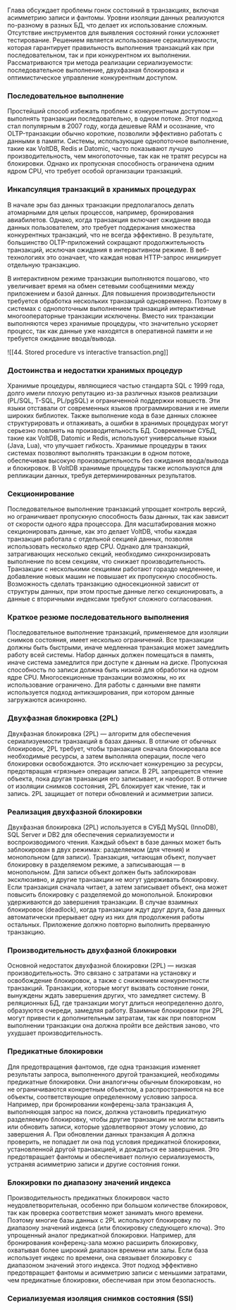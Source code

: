 Глава обсуждает проблемы гонок состояний в транзакциях, включая асимметрию записи и фантомы. Уровни изоляции данных реализуются по-разному в разных БД, что делает их использование сложным. Отсутствие инструментов для выявления состояний гонки усложняет тестирование. Решением является использование сериализуемости, которая гарантирует правильность выполнения транзакций как при последовательном, так и при конкурентном их выполнении. Рассматриваются три метода реализации сериализуемости: последовательное выполнение, двухфазная блокировка и оптимистическое управление конкурентным доступом.

### Последовательное выполнение

Простейший способ избежать проблем с конкурентным доступом — выполнять транзакции последовательно, в одном потоке. Этот подход стал популярным в 2007 году, когда дешевые RAM и осознание, что OLTP-транзакции обычно короткие, позволили эффективно работать с данными в памяти. Системы, использующие однопоточное выполнение, такие как VoltDB, Redis и Datomic, часто показывают лучшую производительность, чем многопоточные, так как не тратят ресурсы на блокировки. Однако их пропускная способность ограничена одним ядром CPU, что требует особой организации транзакций.

### Инкапсуляция транзакций в хранимых процедурах

В начале эры баз данных транзакции предполагалось делать атомарными для целых процессов, например, бронирования авиабилетов. Однако, когда транзакция включает ожидание ввода данных пользователем, это требует поддержания множества конкурентных транзакций, что не всегда эффективно. В результате, большинство OLTP-приложений сокращают продолжительность транзакций, исключая ожидания в интерактивном режиме. В веб-технологиях это означает, что каждая новая HTTP-запрос инициирует отдельную транзакцию.

В интерактивном режиме транзакции выполняются пошагово, что увеличивает время на обмен сетевыми сообщениями между приложением и базой данных. Для повышения производительности требуется обработка нескольких транзакций одновременно. Поэтому в системах с однопоточным выполнением транзакций интерактивные многооператорные транзакции исключены. Вместо них транзакции выполняются через хранимые процедуры, что значительно ускоряет процесс, так как данные уже находятся в оперативной памяти и не требуется ожидание ввода/вывода.

![[44. Stored procedure vs interactive transaction.png]]

### Достоинства и недостатки хранимых процедур

Хранимые процедуры, являющиеся частью стандарта SQL с 1999 года, долго имели плохую репутацию из-за различных языков реализации (PL/SQL, T-SQL, PL/pgSQL) и ограниченной поддержки новшеств. Эти языки отставали от современных языков программирования и не имели широких библиотек. Также выполнение кода в базе данных сложнее структурировать и отлаживать, а ошибки в хранимых процедурах могут серьезно повлиять на производительность БД. Современные СУБД, такие как VoltDB, Datomic и Redis, используют универсальные языки (Java, Lua), что улучшает гибкость. Хранимые процедуры в таких системах позволяют выполнять транзакции в одном потоке, обеспечивая высокую производительность без ожидания ввода/вывода и блокировок. В VoltDB хранимые процедуры также используются для репликации данных, требуя детерминированных результатов.

### Секционирование

Последовательное выполнение транзакций упрощает контроль версий, но ограничивает пропускную способность базы данных, так как зависит от скорости одного ядра процессора. Для масштабирования можно секционировать данные, как это делает VoltDB, чтобы каждая транзакция работала с отдельной секцией данных, позволяя использовать несколько ядер CPU. Однако для транзакций, затрагивающих несколько секций, необходимо синхронизировать выполнение по всем секциям, что снижает производительность. Транзакции с несколькими секциями работают гораздо медленнее, и добавление новых машин не повышает их пропускную способность. Возможность сделать транзакцию односекционной зависит от структуры данных, при этом простые данные легко секционировать, а данные с вторичными индексами требуют сложного согласования.

### Краткое резюме последовательного выполнения

Последовательное выполнение транзакций, применяемое для изоляции снимков состояния, имеет несколько ограничений. Все транзакции должны быть быстрыми, иначе медленная транзакция может замедлить работу всей системы. Набор данных должен помещаться в память, иначе система замедлится при доступе к данным на диске. Пропускная способность по записи должна быть низкой для обработки на одном ядре CPU. Многосекционные транзакции возможны, но их использование ограничено. Для работы с данными вне памяти используется подход антикэширования, при котором данные загружаются асинхронно.

### Двухфазная блокировка (2PL)

Двухфазная блокировка (2PL) — алгоритм для обеспечения сериализуемости транзакций в базах данных. В отличие от обычных блокировок, 2PL требует, чтобы транзакция сначала блокировала все необходимые ресурсы, а затем выполняла операции, после чего блокировки освобождаются. Это исключает конкуренцию за ресурсы, предотвращая «грязные» операции записи. В 2PL запрещается чтение объекта, пока другая транзакция его записывает, и наоборот. В отличие от изоляции снимков состояния, 2PL блокирует как чтение, так и запись. 2PL защищает от потери обновлений и асимметрии записи.

### Реализация двухфазной блокировки

Двухфазная блокировка (2PL) используется в СУБД MySQL (InnoDB), SQL Server и DB2 для обеспечения сериализуемости и воспроизводимого чтения. Каждый объект в базе данных может быть заблокирован в двух режимах: разделяемом (для чтения) и монопольном (для записи). Транзакция, читающая объект, получает блокировку в разделяемом режиме, а записывающая — в монопольном. Для записи объект должен быть заблокирован эксклюзивно, и другие транзакции не могут удерживать блокировку. Если транзакция сначала читает, а затем записывает объект, она может повысить блокировку с разделяемой до монопольной. Блокировки удерживаются до завершения транзакции. В случае взаимных блокировок (deadlock), когда транзакции ждут друг друга, база данных автоматически прерывает одну из них для продолжения работы остальных. Приложение должно повторно выполнить прерванную транзакцию.

### Производительность двухфазной блокировки

Основной недостаток двухфазной блокировки (2PL) — низкая производительность. Это связано с затратами на установку и освобождение блокировок, а также с снижением конкурентности транзакций. Транзакции, которые могут вызвать состояние гонки, вынуждены ждать завершения других, что замедляет систему. В реляционных БД, где транзакции могут длиться неопределенно долго, образуются очереди, замедляя работу. Взаимные блокировки при 2PL могут привести к дополнительным затратам, так как при повторном выполнении транзакции она должна пройти все действия заново, что ухудшает производительность.

### Предикатные блокировки

Для предотвращения фантомов, где одна транзакция изменяет результаты запроса, выполненного другой транзакцией, необходимы предикатные блокировки. Они аналогичны обычным блокировкам, но не ограничиваются конкретным объектом, а распространяются на все объекты, соответствующие определенному условию запроса. Например, при бронировании конференц-зала транзакция A, выполняющая запрос на поиск, должна установить предикатную разделяемую блокировку, чтобы другие транзакции не могли вставить или обновить записи, которые удовлетворяют этому условию, до завершения A. При обновлении данных транзакция A должна проверить, не попадает ли она под условия предикатной блокировки, установленной другой транзакцией, и дождаться ее завершения. Это предотвращает фантомы и обеспечивает полную сериализуемость, устраняя асимметрию записи и другие состояния гонки.

### Блокировки по диапазону значений индекса

Производительность предикатных блокировок часто неудовлетворительная, особенно при большом количестве блокировок, так как проверка соответствия может занимать много времени. Поэтому многие базы данных с 2PL используют блокировку по диапазону значений индекса (или блокировку следующего ключа). Это упрощенный аналог предикатной блокировки. Например, для бронирования конференц-зала можно расширить блокировку, охватывая более широкий диапазон времени или залы. Если база использует индекс по времени, она связывает блокировку с диапазоном значений этого индекса. Этот подход эффективно предотвращает фантомы и асимметрию записи с меньшими затратами, чем предикатные блокировки, обеспечивая при этом безопасность.

### Сериализуемая изоляция снимков состояния (SSI)